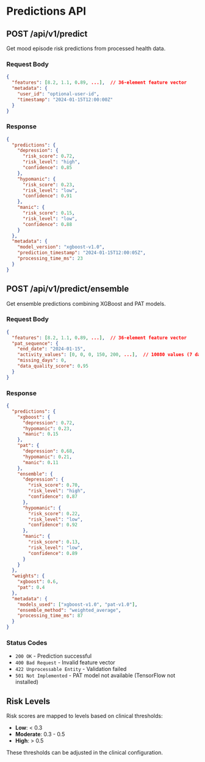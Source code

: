 # Predictions API

## POST /api/v1/predict

Get mood episode risk predictions from processed health data.

### Request Body

```json
{
  "features": [8.2, 1.1, 0.89, ...],  // 36-element feature vector
  "metadata": {
    "user_id": "optional-user-id",
    "timestamp": "2024-01-15T12:00:00Z"
  }
}
```

### Response

```json
{
  "predictions": {
    "depression": {
      "risk_score": 0.72,
      "risk_level": "high",
      "confidence": 0.85
    },
    "hypomanic": {
      "risk_score": 0.23,
      "risk_level": "low", 
      "confidence": 0.91
    },
    "manic": {
      "risk_score": 0.15,
      "risk_level": "low",
      "confidence": 0.88
    }
  },
  "metadata": {
    "model_version": "xgboost-v1.0",
    "prediction_timestamp": "2024-01-15T12:00:05Z",
    "processing_time_ms": 23
  }
}
```

## POST /api/v1/predict/ensemble

Get ensemble predictions combining XGBoost and PAT models.

### Request Body

```json
{
  "features": [8.2, 1.1, 0.89, ...],  // 36-element feature vector
  "pat_sequence": {
    "end_date": "2024-01-15",
    "activity_values": [0, 0, 0, 150, 200, ...],  // 10080 values (7 days × 1440 min/day)
    "missing_days": 0,
    "data_quality_score": 0.95
  }
}
```

### Response

```json
{
  "predictions": {
    "xgboost": {
      "depression": 0.72,
      "hypomanic": 0.23,
      "manic": 0.15
    },
    "pat": {
      "depression": 0.68,
      "hypomanic": 0.21,
      "manic": 0.11
    },
    "ensemble": {
      "depression": {
        "risk_score": 0.70,
        "risk_level": "high",
        "confidence": 0.87
      },
      "hypomanic": {
        "risk_score": 0.22,
        "risk_level": "low",
        "confidence": 0.92
      },
      "manic": {
        "risk_score": 0.13,
        "risk_level": "low",
        "confidence": 0.89
      }
    }
  },
  "weights": {
    "xgboost": 0.6,
    "pat": 0.4
  },
  "metadata": {
    "models_used": ["xgboost-v1.0", "pat-v1.0"],
    "ensemble_method": "weighted_average",
    "processing_time_ms": 87
  }
}
```

### Status Codes

- `200 OK` - Prediction successful
- `400 Bad Request` - Invalid feature vector
- `422 Unprocessable Entity` - Validation failed
- `501 Not Implemented` - PAT model not available (TensorFlow not installed)

## Risk Levels

Risk scores are mapped to levels based on clinical thresholds:

- **Low**: < 0.3
- **Moderate**: 0.3 - 0.5  
- **High**: > 0.5

These thresholds can be adjusted in the clinical configuration.